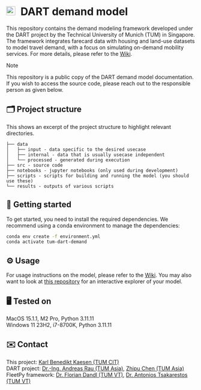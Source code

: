 # <img src="https://upload.wikimedia.org/wikipedia/commons/c/c8/Logo_of_the_Technical_University_of_Munich.svg" height="24">&ensp;DART demand model
This repository contains the demand modeling framework developed under the DART project by the Technical University of Munich (TUM) in Singapore. The framework integrates farecard data with housing and land-use datasets to model travel demand, with a focus on simulating on-demand mobility services. For more details, please refer to the [Wiki](https://github.com/Cacaonut/tum-dart-demand-wiki/wiki).

> [!NOTE]
> This repository is a public copy of the DART demand model documentation. If you wish to access the source code, please reach out to the responsible person as given below.

## 🗂️ Project structure
This shows an excerpt of the project structure to highlight relevant directories.
```
├── data
│   ├── input - data specific to the desired usecase
│   ├── internal - data that is usually usecase independent
│   └── processed - generated during execution
├── src - source code
├── notebooks - jupyter notebooks (only used during development)
├── scripts - scripts for building and running the model (you should use these)
└── results - outputs of various scripts
```

## 🚀 Getting started
To get started, you need to install the required dependencies. We recommend using a conda environment to manage the dependencies:
```bash
conda env create -f environment.yml
conda activate tum-dart-demand
```

## ⚙️ Usage
For usage instructions on the model, please refer to the [Wiki](https://github.com/Cacaonut/tum-dart-demand-wiki/wiki/2.-Usage).
You may also want to look at [this repository](https://github.com/Cacaonut/tum-dart-demand-explorer) for an interactive explorer of your model.

## 🖥️ Tested on
MacOS 15.1.1, M2 Pro, Python 3.11.11<br>
Windows 11 23H2, i7-8700K, Python 3.11.11

## ✉️ Contact
This project: [Karl Benedikt Kaesen (TUM CIT)](mailto:benedikt.kaesen@tum.de)<br>
DART project: [Dr.-Ing. Andreas Rau (TUM Asia)](mailto:andreas.rau@tum-asia.edu.sg), [Zhipu Chen (TUM Asia)](mailto:zhipu.chen@tum.de)<br>
FleetPy framework: [Dr. Florian Dandl (TUM VT)](mailto:florian.dandl@tum.de), [Dr. Antonios Tsakarestos (TUM VT)](mailto:antonios.tsakarestos@tum.de)

